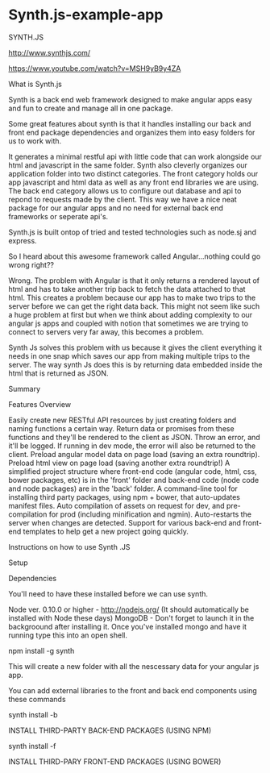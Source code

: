 Synth.js-example-app
====================

SYNTH.JS

http://www.synthjs.com/

https://www.youtube.com/watch?v=MSH9yB9y4ZA

What is Synth.js

Synth is a back end web framework designed to make angular apps easy and fun to create and manage all in one package.

Some great features about synth is that it handles installing our back and front end package dependencies and organizes them into easy folders for us to work with.

It generates a minimal restful api with little code that can work alongside our html and javascript in the same folder. Synth also cleverly organizes our application folder into two distinct categories. The front category holds our app javascript and html data as well as any front end libraries we are using. The back end category allows us to configure out database and api to repond to requests made by the client. This way we have a nice neat package for our angular apps and no need for external back end frameworks or seperate api's.

Synth.js is built ontop of tried and tested technologies such as node.sj and express.

 So I heard about this awesome framework called Angular...nothing could go wrong right??

Wrong. The problem with Angular is that it only returns a rendered layout of html and has to take another trip back to fetch the data attached to that html. This creates a problem because our app has to make two trips to the server before we can get the right data back. This might not seem like such a huge problem at first but when we think about adding complexity to our angular js apps and coupled with notion that sometimes we are trying to connect to servers very far away, this becomes a problem.

Synth Js solves this problem with us because it gives the client everything it needs in one snap which saves our app from making multiple trips to the server. The way synth Js does this is by returning data embedded inside the html that is returned as JSON.

Summary

Features Overview

Easily create new RESTful API resources by just creating folders and naming functions a certain way.
Return data or promises from these functions and they'll be rendered to the client as JSON.
Throw an error, and it'll be logged. If running in dev mode, the error will also be returned to the client.
Preload angular model data on page load (saving an extra roundtrip).
Preload html view on page load (saving another extra roundtrip!)
A simplified project structure where front-end code (angular code, html, css, bower packages, etc) is in the 'front' folder and back-end code (node code and node packages) are in the 'back' folder.
A command-line tool for installing third party packages, using npm + bower, that auto-updates manifest files.
Auto compilation of assets on request for dev, and pre-compilation for prod (including minification and ngmin).
Auto-restarts the server when changes are detected.
Support for various back-end and front-end templates to help get a new project going quickly.

Instructions on how to use Synth .JS

Setup

Dependencies

You'll need to have these installed before we can use synth.

Node ver. 0.10.0 or higher - http://nodejs.org/ (It should automatically be installed with Node these days)
MongoDB - Don't forget to launch it in the backgroound after installing it.
Once you've installed mongo and have it running type this into an open shell.

npm install -g synth

This will create a new folder with all the nescessary data for your angular js app.

You can add external libraries to the front and back end components using these commands

synth install -b 

INSTALL THIRD-PARTY BACK-END PACKAGES (USING NPM)

synth install -f 

INSTALL THIRD-PARY FRONT-END PACKAGES (USING BOWER)
